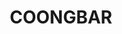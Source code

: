 ---
lastmod: '2025-04-06T06:05:20+00:00'
latitude: -29.338403
layout: suburb
longitude: 153.002402
postcode: '2469'
state: NSW
title: COONGBAR
url: /nsw/coongbar/
---